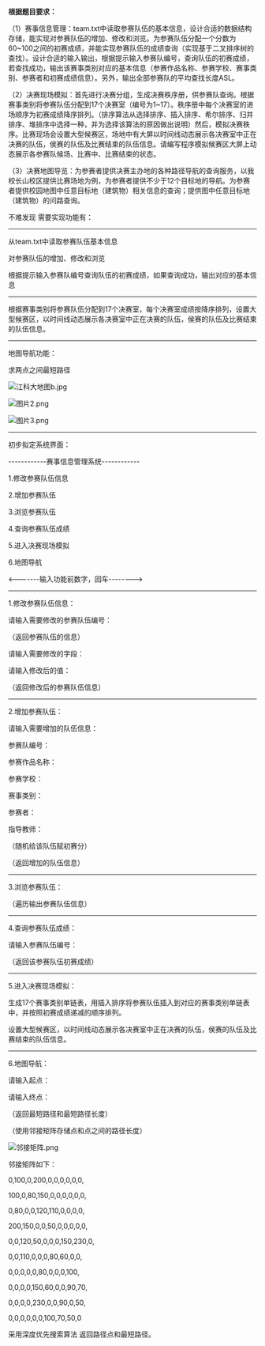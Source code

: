 **根据题目要求：**

（1）赛事信息管理：team.txt中读取参赛队伍的基本信息，设计合适的数据结构存储，能实现对参赛队伍的增加、修改和浏览。为参赛队伍分配一个分数为60~100之间的初赛成绩，并能实现参赛队伍的成绩查询（实现基于二叉排序树的查找）。设计合适的输入输出，根据提示输入参赛队编号，查询队伍的初赛成绩，若查找成功，输出该赛事类别对应的基本信息（参赛作品名称、参赛学校、赛事类别、参赛者和初赛成绩信息）。另外，输出全部参赛队的平均查找长度ASL。

（2）决赛现场模拟：首先进行决赛分组，生成决赛秩序册，供参赛队查询。根据赛事类别将参赛队伍分配到17个决赛室（编号为1~17）。秩序册中每个决赛室的进场顺序为初赛成绩降序排列。（排序算法从选择排序、插入排序、希尔排序、归并排序、堆排序中选择一种，并为选择该算法的原因做出说明）然后，模拟决赛秩序。比赛现场会设置大型候赛区，场地中有大屏以时间线动态展示各决赛室中正在决赛的队伍，侯赛的队伍及比赛结束的队伍信息。请编写程序模拟候赛区大屏上动态展示各参赛队候场、比赛中、比赛结束的状态。

（3）决赛地图导览：为参赛者提供决赛主办地的各种路径导航的查询服务，以我校长山校区提供比赛场地为例，为参赛者提供不少于12个目标地的导航。为参赛者提供校园地图中任意目标地（建筑物）相关信息的查询；提供图中任意目标地（建筑物）的问路查询。

不难发现 需要实现功能有：

---

从team.txt中读取参赛队伍基本信息

对参赛队伍的增加、修改和浏览

根据提示输入参赛队编号查询队伍的初赛成绩，如果查询成功，输出对应的基本信息

-----

根据赛事类别将参赛队伍分配到17个决赛室，每个决赛室成绩按降序排列，设置大型候赛区，以时间线动态展示各决赛室中正在决赛的队伍，侯赛的队伍及比赛结束的队伍信息。

------

地图导航功能：

求两点之间最短路径

![江科大地图b.jpg](K:\中国大学生计算机设计大赛省级赛事管理系统\05《数据结构课程设计》实践资料\江科大地图b.jpg)

![图片2.png](K:\中国大学生计算机设计大赛省级赛事管理系统\05《数据结构课程设计》实践资料\图片2.png)



![图片3.png](K:\中国大学生计算机设计大赛省级赛事管理系统\05《数据结构课程设计》实践资料\图片3.png)

----

初步拟定系统界面：

------------赛事信息管理系统------------

1.修改参赛队伍信息

2.增加参赛队伍

3.浏览参赛队伍

4.查询参赛队伍成绩

5.进入决赛现场模拟

6.地图导航

<-------输入功能前数字，回车-------->

----

1.修改参赛队伍信息：

请输入需要修改的参赛队伍编号：

（返回参赛队伍的信息）

请输入需要修改的字段：

请输入修改后的值：

（返回修改后的参赛队伍信息）

---

2.增加参赛队伍：

请输入需要增加的队伍信息：

参赛队编号：

参赛作品名称：

参赛学校： 

赛事类别：

参赛者：

指导教师：

（随机给该队伍赋初赛分）

（返回增加的队伍信息）

----

3.浏览参赛队伍：

（遍历输出参赛队伍信息）

-----

4.查询参赛队伍成绩：

请输入参赛队伍编号：

（返回该参赛队伍初赛成绩）

----

5.进入决赛现场模拟：

生成17个赛事类别单链表，用插入排序将参赛队伍插入到对应的赛事类别单链表中，并按照初赛成绩递减的顺序排列。

设置大型候赛区，以时间线动态展示各决赛室中正在决赛的队伍，侯赛的队伍及比赛结束的队伍信息。

-----

6.地图导航：

请输入起点：

请输入终点：

（返回最短路径和最短路径长度）

（使用邻接矩阵存储点和点之间的路径长度）

![邻接矩阵.png](K:\中国大学生计算机设计大赛省级赛事管理系统\05《数据结构课程设计》实践资料\邻接矩阵.png)

邻接矩阵如下：

0,100,0,200,0,0,0,0,0,0,

100,0,80,150,0,0,0,0,0,0,

0,80,0,0,120,110,0,0,0,0,

200,150,0,0,50,0,0,0,0,0,

0,0,120,50,0,0,0,150,230,0,

0,0,110,0,0,0,80,60,0,0,

0,0,0,0,0,80,0,0,0,100,

0,0,0,0,150,60,0,0,90,70,

0,0,0,0,230,0,0,90,0,50,

0,0,0,0,0,0,100,70,50,0

采用深度优先搜索算法 返回路径点和最短路径。
